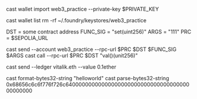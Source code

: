 cast wallet import web3_practice --private-key $PRIVATE_KEY

cast wallet list
rm -rf ~/.foundry/keystores/web3_practice

DST = some contract address
FUNC_SIG = "set(uint256)"
ARGS = "111"
PRC = $SEPOLIA_URL

cast send --account web3_practice --rpc-url $PRC $DST $FUNC_SIG $ARGS
cast call --rpc-url $PRC $DST "val()(unit256)"



cast send --ledger vitalik.eth --value 0.1ether

cast format-bytes32-string "helloworld"
cast parse-bytes32-string 0x68656c6c6f776f726c6400000000000000000000000000000000000000000000